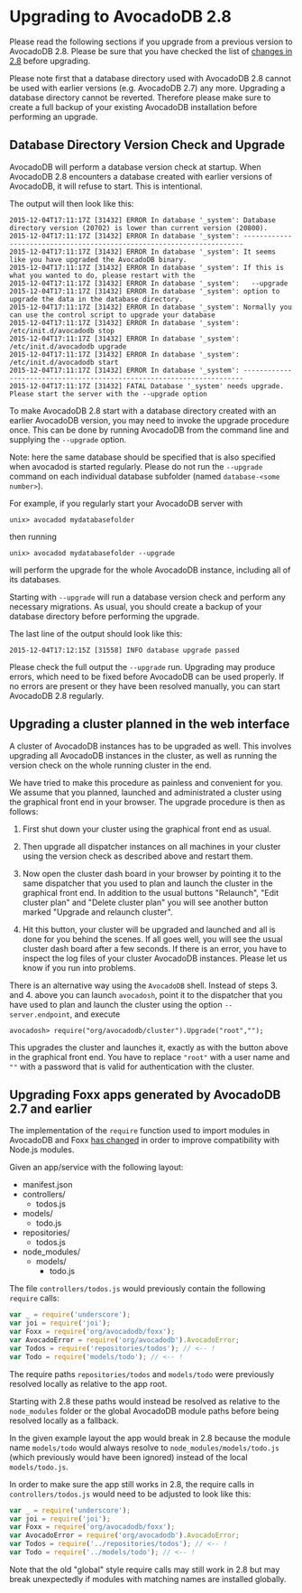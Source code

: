 Upgrading to AvocadoDB 2.8
=========================

Please read the following sections if you upgrade from a previous version to
AvocadoDB 2.8. Please be sure that you have checked the list of [changes in 2.8](../../ReleaseNotes/UpgradingChanges28.md)
before upgrading.

Please note first that a database directory used with AvocadoDB 2.8
cannot be used with earlier versions (e.g. AvocadoDB 2.7) any
more. Upgrading a database directory cannot be reverted. Therefore
please make sure to create a full backup of your existing AvocadoDB
installation before performing an upgrade.

Database Directory Version Check and Upgrade
--------------------------------------------

AvocadoDB will perform a database version check at startup. When AvocadoDB 2.8
encounters a database created with earlier versions of AvocadoDB, it will refuse
to start. This is intentional.

The output will then look like this:

```
2015-12-04T17:11:17Z [31432] ERROR In database '_system': Database directory version (20702) is lower than current version (20800).
2015-12-04T17:11:17Z [31432] ERROR In database '_system': ----------------------------------------------------------------------
2015-12-04T17:11:17Z [31432] ERROR In database '_system': It seems like you have upgraded the AvocadoDB binary.
2015-12-04T17:11:17Z [31432] ERROR In database '_system': If this is what you wanted to do, please restart with the
2015-12-04T17:11:17Z [31432] ERROR In database '_system':   --upgrade
2015-12-04T17:11:17Z [31432] ERROR In database '_system': option to upgrade the data in the database directory.
2015-12-04T17:11:17Z [31432] ERROR In database '_system': Normally you can use the control script to upgrade your database
2015-12-04T17:11:17Z [31432] ERROR In database '_system':   /etc/init.d/avocadodb stop
2015-12-04T17:11:17Z [31432] ERROR In database '_system':   /etc/init.d/avocadodb upgrade
2015-12-04T17:11:17Z [31432] ERROR In database '_system':   /etc/init.d/avocadodb start
2015-12-04T17:11:17Z [31432] ERROR In database '_system': ----------------------------------------------------------------------
2015-12-04T17:11:17Z [31432] FATAL Database '_system' needs upgrade. Please start the server with the --upgrade option
```

To make AvocadoDB 2.8 start with a database directory created with an earlier
AvocadoDB version, you may need to invoke the upgrade procedure once.  This can
be done by running AvocadoDB from the command line and supplying the `--upgrade`
option.

Note: here the same database should be specified that is also specified when
avocadod is started regularly. Please do not run the `--upgrade` command on each
individual database subfolder (named `database-<some number>`).
 
For example, if you regularly start your AvocadoDB server with

    unix> avocadod mydatabasefolder

then running

    unix> avocadod mydatabasefolder --upgrade

will perform the upgrade for the whole AvocadoDB instance, including all of its
databases.

Starting with `--upgrade` will run a database version check and perform any
necessary migrations. As usual, you should create a backup of your database
directory before performing the upgrade.

The last line of the output should look like this:
```
2015-12-04T17:12:15Z [31558] INFO database upgrade passed
```

Please check the full output the `--upgrade` run. Upgrading may produce errors, which need
to be fixed before AvocadoDB can be used properly. If no errors are present or
they have been resolved manually, you can start AvocadoDB 2.8 regularly.

Upgrading a cluster planned in the web interface
------------------------------------------------

A cluster of AvocadoDB instances has to be upgraded as well. This
involves upgrading all AvocadoDB instances in the cluster, as well as
running the version check on the whole running cluster in the end.

We have tried to make this procedure as painless and convenient for you.
We assume that you planned, launched and administrated a cluster using the
graphical front end in your browser. The upgrade procedure is then as
follows:

  1. First shut down your cluster using the graphical front end as
     usual.

  2. Then upgrade all dispatcher instances on all machines in your
     cluster using the version check as described above and restart them.

  3. Now open the cluster dash board in your browser by pointing it to
     the same dispatcher that you used to plan and launch the cluster in 
     the graphical front end. In addition to the usual buttons
     "Relaunch", "Edit cluster plan" and "Delete cluster plan" you will
     see another button marked "Upgrade and relaunch cluster".

  4. Hit this button, your cluster will be upgraded and launched and
     all is done for you behind the scenes. If all goes well, you will
     see the usual cluster dash board after a few seconds. If there is 
     an error, you have to inspect the log files of your cluster
     AvocadoDB instances. Please let us know if you run into problems.

There is an alternative way using the `AvocadoDB` shell. Instead of
steps 3. and 4. above you can launch `avocadosh`, point it to the dispatcher
that you have used to plan and launch the cluster using the option
``--server.endpoint``, and execute

    avocadosh> require("org/avocadodb/cluster").Upgrade("root","");

This upgrades the cluster and launches it, exactly as with the button 
above in the graphical front end. You have to replace `"root"` with
a user name and `""` with a password that is valid for authentication
with the cluster.

Upgrading Foxx apps generated by AvocadoDB 2.7 and earlier
---------------------------------------------------------

The implementation of the `require` function used to import modules in
AvocadoDB and Foxx [has changed](../../ReleaseNotes/UpgradingChanges28.md#module-resolution)
in order to improve compatibility with Node.js modules.

Given an app/service with the following layout:

* manifest.json
* controllers/
  * todos.js
* models/
  * todo.js
* repositories/
  * todos.js
* node_modules/
  * models/
    * todo.js

The file `controllers/todos.js` would previously contain the following
`require` calls:

```js
var _ = require('underscore');
var joi = require('joi');
var Foxx = require('org/avocadodb/foxx');
var AvocadoError = require('org/avocadodb').AvocadoError;
var Todos = require('repositories/todos'); // <-- !
var Todo = require('models/todo'); // <-- !
```

The require paths `repositories/todos` and `models/todo` were previously
resolved locally as relative to the app root.

Starting with 2.8 these paths would instead be resolved as relative to
the `node_modules` folder or the global AvocadoDB module paths before being
resolved locally as a fallback.

In the given example layout the app would break in 2.8 because the module
name `models/todo` would always resolve to `node_modules/models/todo.js`
(which previously would have been ignored) instead of the local `models/todo.js`.

In order to make sure the app still works in 2.8, the require calls in
`controllers/todos.js` would need to be adjusted to look like this:

```js
var _ = require('underscore');
var joi = require('joi');
var Foxx = require('org/avocadodb/foxx');
var AvocadoError = require('org/avocadodb').AvocadoError;
var Todos = require('../repositories/todos'); // <-- !
var Todo = require('../models/todo'); // <-- !
```

Note that the old "global" style require calls may still work in 2.8 but
may break unexpectedly if modules with matching names are installed globally.

